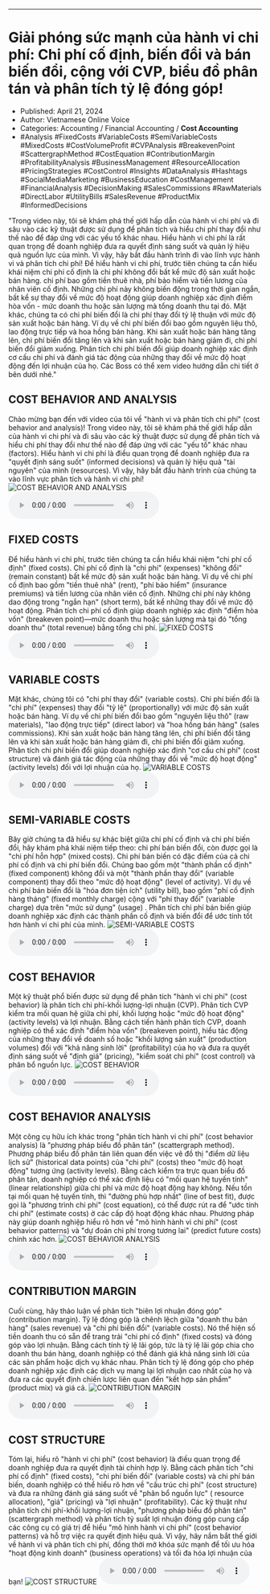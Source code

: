 
---

# Giải phóng sức mạnh của hành vi chi phí: Chi phí cố định, biến đổi và bán biến đổi, cộng với CVP, biểu đồ phân tán và phân tích tỷ lệ đóng góp!

- Published: April 21, 2024
- Author: Vietnamese Online Voice
- Categories: Accounting / Financial Accounting / **Cost Accounting**
- #Analysis #FixedCosts #VariableCosts #SemiVariableCosts #MixedCosts #CostVolumeProfit #CVPAnalysis #BreakevenPoint #ScattergraphMethod #CostEquation #ContributionMargin #ProfitabilityAnalysis #BusinessManagement #ResourceAllocation #PricingStrategies #CostControl #Insights #DataAnalysis #Hashtags #SocialMediaMarketing #BusinessEducation #CostManagement #FinancialAnalysis #DecisionMaking #SalesCommissions #RawMaterials #DirectLabor #UtilityBills #SalesRevenue #ProductMix #InformedDecisions

"Trong video này, tôi sẽ khám phá thế giới hấp dẫn của hành vi chi phí và đi sâu vào các kỹ thuật được sử dụng để phân tích và hiểu chi phí thay đổi như thế nào để đáp ứng với các yếu tố khác nhau. Hiểu hành vi chi phí là rất quan trọng để doanh nghiệp đưa ra quyết định sáng suốt và quản lý hiệu quả nguồn lực của mình. Vì vậy, hãy bắt đầu hành trình đi vào lĩnh vực hành vi và phân tích chi phí! Để hiểu hành vi chi phí, trước tiên chúng ta cần hiểu khái niệm chi phí cố định là chi phí không đổi bất kể mức độ sản xuất hoặc bán hàng. chi phí bao gồm tiền thuê nhà, phí bảo hiểm và tiền lương của nhân viên cố định. Những chi phí này không biến động trong thời gian ngắn, bất kể sự thay đổi về mức độ hoạt động giúp doanh nghiệp xác định điểm hòa vốn - mức doanh thu hoặc sản lượng mà tổng doanh thu tại đó. Mặt khác, chúng ta có chi phí biến đổi là chi phí thay đổi tỷ lệ thuận với mức độ sản xuất hoặc bán hàng. Ví dụ về chi phí biến đổi bao gồm nguyên liệu thô, lao động trực tiếp và hoa hồng bán hàng. Khi sản xuất hoặc bán hàng tăng lên, chi phí biến đổi tăng lên và khi sản xuất hoặc bán hàng giảm đi, chi phí biến đổi giảm xuống. Phân tích chi phí biến đổi giúp doanh nghiệp xác định cơ cấu chi phí và đánh giá tác động của những thay đổi về mức độ hoạt động đến lợi nhuận của họ. Các Boss có thể xem video hướng dẫn chi tiết ở bên dưới nhé."


## COST BEHAVIOR AND ANALYSIS

Chào mừng bạn đến với video của tôi về "hành vi và phân tích chi phí" (cost behavior and analysis)! Trong video này, tôi sẽ khám phá thế giới hấp dẫn của hành vi chi phí và đi sâu vào các kỹ thuật được sử dụng để phân tích và hiểu chi phí thay đổi như thế nào để đáp ứng với các "yếu tố" khác nhau (factors). Hiểu hành vi chi phí là điều quan trọng để doanh nghiệp đưa ra "quyết định sáng suốt" (informed decisions) và quản lý hiệu quả "tài nguyên" của mình (resources). Vì vậy, hãy bắt đầu hành trình của chúng ta vào lĩnh vực phân tích và hành vi chi phí!
![COST BEHAVIOR AND ANALYSIS](https://http-archiver-apis-production-80.schnworks.com/storage/images/transitions/2024-04-21/transition-3784453527-Montserrat-Bold-303F9F.jpg)
<audio controls>
    <source src="https://http-archiver-apis-production-80.schnworks.com/storage/audio/file-57104370783.mp3" type="audio/mpeg">
</audio>



## FIXED COSTS

Để hiểu hành vi chi phí, trước tiên chúng ta cần hiểu khái niệm "chi phí cố định" (fixed costs). Chi phí cố định là "chi phí" (expenses) "không đổi" (remain constant) bất kể mức độ sản xuất hoặc bán hàng. Ví dụ về chi phí cố định bao gồm "tiền thuê nhà" (rent), "phí bảo hiểm" (insurance premiums) và tiền lương của nhân viên cố định. Những chi phí này không dao động trong "ngắn hạn" (short term), bất kể những thay đổi về mức độ hoạt động. Phân tích chi phí cố định giúp doanh nghiệp xác định "điểm hòa vốn" (breakeven point)—mức doanh thu hoặc sản lượng mà tại đó "tổng doanh thu" (total revenue) bằng tổng chi phí.
![FIXED COSTS](https://http-archiver-apis-production-80.schnworks.com/storage/images/transitions/2024-04-21/transition-14730498612-Montserrat-SemiBold-004895.jpg)
<audio controls>
    <source src="https://http-archiver-apis-production-80.schnworks.com/storage/audio/file-20920251111.mp3" type="audio/mpeg">
</audio>



## VARIABLE COSTS

Mặt khác, chúng tôi có "chi phí thay đổi" (variable costs). Chi phí biến đổi là "chi phí" (expenses) thay đổi "tỷ lệ" (proportionally) với mức độ sản xuất hoặc bán hàng. Ví dụ về chi phí biến đổi bao gồm "nguyên liệu thô" (raw materials), "lao động trực tiếp" (direct labor) và "hoa hồng bán hàng" (sales commissions). Khi sản xuất hoặc bán hàng tăng lên, chi phí biến đổi tăng lên và khi sản xuất hoặc bán hàng giảm đi, chi phí biến đổi giảm xuống. Phân tích chi phí biến đổi giúp doanh nghiệp xác định "cơ cấu chi phí" (cost structure) và đánh giá tác động của những thay đổi về "mức độ hoạt động" (activity levels) đối với lợi nhuận của họ.
![VARIABLE COSTS](https://http-archiver-apis-production-80.schnworks.com/storage/images/transitions/2024-04-21/transition-45815561298-Montserrat-SemiBold-7B1FA2.jpg)
<audio controls>
    <source src="https://http-archiver-apis-production-80.schnworks.com/storage/audio/file-38352243985.mp3" type="audio/mpeg">
</audio>



## SEMI-VARIABLE COSTS

Bây giờ chúng ta đã hiểu sự khác biệt giữa chi phí cố định và chi phí biến đổi, hãy khám phá khái niệm tiếp theo: chi phí bán biến đổi, còn được gọi là "chi phí hỗn hợp" (mixed costs). Chi phí bán biến có đặc điểm của cả chi phí cố định và chi phí biến đổi. Chúng bao gồm một "thành phần cố định" (fixed component) không đổi và một "thành phần thay đổi" (variable component) thay đổi theo "mức độ hoạt động" (level of activity). Ví dụ về chi phí bán biến đổi là "hóa đơn tiện ích" (utility bill), bao gồm "phí cố định hàng tháng" (fixed monthly charge) cộng với "phí thay đổi" (variable charge) dựa trên "mức sử dụng" (usage) . Phân tích chi phí bán biến giúp doanh nghiệp xác định các thành phần cố định và biến đổi để ước tính tốt hơn hành vi chi phí của mình.
![SEMI-VARIABLE COSTS](https://http-archiver-apis-production-80.schnworks.com/storage/images/transitions/2024-04-21/transition-57038508439-Montserrat-SemiBold-512DA8.jpg)
<audio controls>
    <source src="https://http-archiver-apis-production-80.schnworks.com/storage/audio/file-72094117100.mp3" type="audio/mpeg">
</audio>



## COST BEHAVIOR

Một kỹ thuật phổ biến được sử dụng để phân tích "hành vi chi phí" (cost behavior) là phân tích chi phí-khối lượng-lợi nhuận (CVP). Phân tích CVP kiểm tra mối quan hệ giữa chi phí, khối lượng hoặc "mức độ hoạt động" (activity levels) và lợi nhuận. Bằng cách tiến hành phân tích CVP, doanh nghiệp có thể xác định "điểm hòa vốn" (breakeven point), hiểu tác động của những thay đổi về doanh số hoặc "khối lượng sản xuất" (production volumes) đối với "khả năng sinh lời" (profitability) của họ và đưa ra quyết định sáng suốt về "định giá" (pricing), "kiểm soát chi phí" (cost control) và phân bổ nguồn lực.
![COST BEHAVIOR](https://http-archiver-apis-production-80.schnworks.com/storage/images/transitions/2024-04-21/transition--14275976098-Montserrat-Regular-512DA8.jpg)
<audio controls>
    <source src="https://http-archiver-apis-production-80.schnworks.com/storage/audio/file-15949300839.mp3" type="audio/mpeg">
</audio>



## COST BEHAVIOR ANALYSIS

Một công cụ hữu ích khác trong "phân tích hành vi chi phí" (cost behavior analysis) là "phương pháp biểu đồ phân tán" (scattergraph method). Phương pháp biểu đồ phân tán liên quan đến việc vẽ đồ thị "điểm dữ liệu lịch sử" (historical data points) của "chi phí" (costs) theo "mức độ hoạt động" tương ứng (activity levels). Bằng cách kiểm tra trực quan biểu đồ phân tán, doanh nghiệp có thể xác định liệu có "mối quan hệ tuyến tính" (linear relationship) giữa chi phí và mức độ hoạt động hay không. Nếu tồn tại mối quan hệ tuyến tính, thì "đường phù hợp nhất" (line of best fit), được gọi là "phương trình chi phí" (cost equation), có thể được rút ra để "ước tính chi phí" (estimate costs) ở các cấp độ hoạt động khác nhau. Phương pháp này giúp doanh nghiệp hiểu rõ hơn về "mô hình hành vi chi phí" (cost behavior patterns) và "dự đoán chi phí trong tương lai" (predict future costs) chính xác hơn.
![COST BEHAVIOR ANALYSIS](https://http-archiver-apis-production-80.schnworks.com/storage/images/transitions/2024-04-21/transition--16174575575-Montserrat-Black-880E4F.jpg)
<audio controls>
    <source src="https://http-archiver-apis-production-80.schnworks.com/storage/audio/file-25262081982.mp3" type="audio/mpeg">
</audio>



## CONTRIBUTION MARGIN

Cuối cùng, hãy thảo luận về phân tích "biên lợi nhuận đóng góp" (contribution margin). Tỷ lệ đóng góp là chênh lệch giữa "doanh thu bán hàng" (sales revenue) và "chi phí biến đổi" (variable costs). Nó thể hiện số tiền doanh thu có sẵn để trang trải "chi phí cố định" (fixed costs) và đóng góp vào lợi nhuận. Bằng cách tính tỷ lệ lãi góp, tức là tỷ lệ lãi góp chia cho doanh thu bán hàng, doanh nghiệp có thể đánh giá khả năng sinh lời của các sản phẩm hoặc dịch vụ khác nhau. Phân tích tỷ lệ đóng góp cho phép doanh nghiệp xác định các dịch vụ mang lại lợi nhuận cao nhất của họ và đưa ra các quyết định chiến lược liên quan đến "kết hợp sản phẩm" (product mix) và giá cả.
![CONTRIBUTION MARGIN](https://http-archiver-apis-production-80.schnworks.com/storage/images/transitions/2024-04-21/transition-13912248539-Montserrat-SemiBold-7B1FA2.jpg)
<audio controls>
    <source src="https://http-archiver-apis-production-80.schnworks.com/storage/audio/file-12987267154.mp3" type="audio/mpeg">
</audio>



## COST STRUCTURE

Tóm lại, hiểu rõ "hành vi chi phí" (cost behavior) là điều quan trọng để doanh nghiệp đưa ra quyết định tài chính hợp lý. Bằng cách phân tích "chi phí cố định" (fixed costs), "chi phí biến đổi" (variable costs) và chi phí bán biến, doanh nghiệp có thể hiểu rõ hơn về "cấu trúc chi phí" (cost structure) và đưa ra những đánh giá sáng suốt về "phân bổ nguồn lực" ( resource allocation), "giá" (pricing) và "lợi nhuận" (profitability). Các kỹ thuật như phân tích chi phí-khối lượng-lợi nhuận, "phương pháp biểu đồ phân tán" (scattergraph method) và phân tích tỷ suất lợi nhuận đóng góp cung cấp các công cụ có giá trị để hiểu "mô hình hành vi chi phí" (cost behavior patterns) và hỗ trợ việc ra quyết định hiệu quả. Vì vậy, hãy nắm bắt thế giới về hành vi và phân tích chi phí, đồng thời mở khóa sức mạnh để tối ưu hóa "hoạt động kinh doanh" (business operations) và tối đa hóa lợi nhuận của bạn!
![COST STRUCTURE](https://http-archiver-apis-production-80.schnworks.com/storage/images/transitions/2024-04-21/transition-34584128385-Montserrat-Black-4A148C.jpg)
<audio controls>
    <source src="https://http-archiver-apis-production-80.schnworks.com/storage/audio/file-14757066929.mp3" type="audio/mpeg">
</audio>

